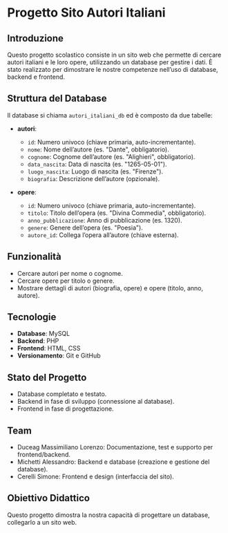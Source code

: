 # Progetto Sito Autori Italiani

## Introduzione
Questo progetto scolastico consiste in un sito web che permette di cercare autori italiani e le loro opere, utilizzando un database per gestire i dati. È stato realizzato per dimostrare le nostre competenze nell’uso di database, backend e frontend.

## Struttura del Database
Il database si chiama `autori_italiani_db` ed è composto da due tabelle:

- **autori**:
  - `id`: Numero univoco (chiave primaria, auto-incrementante).
  - `nome`: Nome dell’autore (es. "Dante", obbligatorio).
  - `cognome`: Cognome dell’autore (es. "Alighieri", obbligatorio).
  - `data_nascita`: Data di nascita (es. "1265-05-01").
  - `luogo_nascita`: Luogo di nascita (es. "Firenze").
  - `biografia`: Descrizione dell’autore (opzionale).

- **opere**:
  - `id`: Numero univoco (chiave primaria, auto-incrementante).
  - `titolo`: Titolo dell’opera (es. "Divina Commedia", obbligatorio).
  - `anno_pubblicazione`: Anno di pubblicazione (es. 1320).
  - `genere`: Genere dell’opera (es. "Poesia").
  - `autore_id`: Collega l’opera all’autore (chiave esterna).

## Funzionalità
- Cercare autori per nome o cognome.
- Cercare opere per titolo o genere.
- Mostrare dettagli di autori (biografia, opere) e opere (titolo, anno, autore).

## Tecnologie
- **Database**: MySQL
- **Backend**: PHP
- **Frontend**: HTML, CSS
- **Versionamento**: Git e GitHub

## Stato del Progetto
- Database completato e testato.
- Backend in fase di sviluppo (connessione al database).
- Frontend in fase di progettazione.

## Team
- Duceag Massimiliano Lorenzo: Documentazione, test e supporto per frontend/backend.
- Michetti Alessandro: Backend e database (creazione e gestione del database).
- Cerelli Simone: Frontend e design (interfaccia del sito).

## Obiettivo Didattico
Questo progetto dimostra la nostra capacità di progettare un database, collegarlo a un sito web.